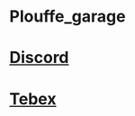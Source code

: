 # Plouffe_garage

# **[Discord](https://discord.gg/xJVCY9AvvW)**

# **[Tebex](https://plouffe.tebex.io)**
